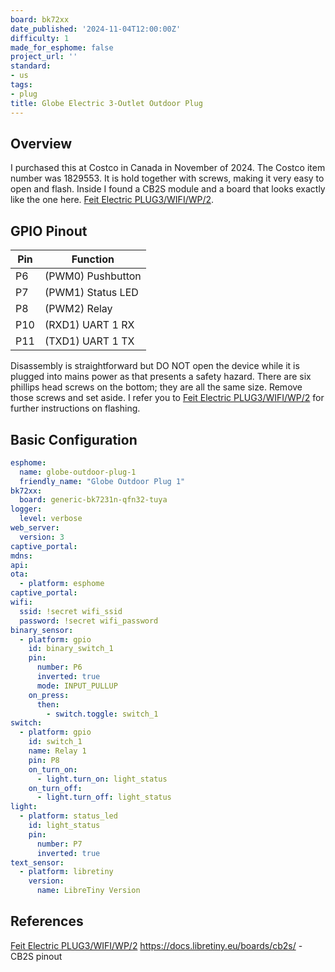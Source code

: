 ```yaml
---
board: bk72xx
date_published: '2024-11-04T12:00:00Z'
difficulty: 1
made_for_esphome: false
project_url: ''
standard:
- us
tags:
- plug
title: Globe Electric 3-Outlet Outdoor Plug
---
```


## Overview

I purchased this at Costco in Canada in November of 2024. The Costco item number was 1829553.
It is hold together with screws, making it very easy to open and flash.
Inside I found a CB2S module and a board that looks exactly like the one here.
[Feit Electric PLUG3/WIFI/WP/2](/devices/Feit-PLUG3-WIFI-WP-2).

## GPIO Pinout

| Pin | Function            |
| --- | --------------------|
| P6  | (PWM0) Pushbutton   |
| P7  | (PWM1) Status LED   |
| P8  | (PWM2) Relay        |
| P10 | (RXD1) UART 1 RX    |
| P11 | (TXD1) UART 1 TX    |
Disassembly is straightforward but DO NOT open the device while it is plugged into mains power as that presents a safety hazard. There are six phillips head screws on the bottom; they are all the same size. Remove those screws and set aside.
I refer you to [Feit Electric PLUG3/WIFI/WP/2](/devices/Feit-PLUG3-WIFI-WP-2) for further instructions on flashing.

## Basic Configuration

```yaml
esphome:
  name: globe-outdoor-plug-1
  friendly_name: "Globe Outdoor Plug 1"
bk72xx:
  board: generic-bk7231n-qfn32-tuya
logger:
  level: verbose
web_server:
  version: 3
captive_portal:
mdns:
api:
ota:
  - platform: esphome
captive_portal:
wifi:
  ssid: !secret wifi_ssid
  password: !secret wifi_password
binary_sensor:
  - platform: gpio
    id: binary_switch_1
    pin:
      number: P6
      inverted: true
      mode: INPUT_PULLUP
    on_press:
      then:
        - switch.toggle: switch_1
switch:
  - platform: gpio
    id: switch_1
    name: Relay 1
    pin: P8
    on_turn_on:
      - light.turn_on: light_status
    on_turn_off:
      - light.turn_off: light_status
light:
  - platform: status_led
    id: light_status
    pin:
      number: P7
      inverted: true
text_sensor:
  - platform: libretiny
    version:
      name: LibreTiny Version
```

## References

[Feit Electric PLUG3/WIFI/WP/2](/devices/Feit-PLUG3-WIFI-WP-2)
<https://docs.libretiny.eu/boards/cb2s/> - CB2S pinout